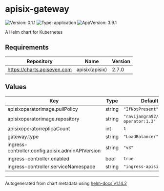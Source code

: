 # apisix-gateway

![Version: 0.1.1](https://img.shields.io/badge/Version-0.1.1-informational?style=flat-square) ![Type: application](https://img.shields.io/badge/Type-application-informational?style=flat-square) ![AppVersion: 3.9.1](https://img.shields.io/badge/AppVersion-3.9.1-informational?style=flat-square)

A Helm chart for Kubernetes

## Requirements

| Repository | Name | Version |
|------------|------|---------|
| https://charts.apiseven.com | apisix(apisix) | 2.7.0 |

## Values

| Key | Type | Default | Description |
|-----|------|---------|-------------|
| apisixoperatorimage.pullPolicy | string | `"IfNotPresent"` |  |
| apisixoperatorimage.repository | string | `"ravijangra92/apisix-operator:1.3"` |  |
| apisixoperatorreplicaCount | int | `1` |  |
| gateway.type | string | `"LoadBalancer"` |  |
| ingress-controller.config.apisix.adminAPIVersion | string | `"v3"` |  |
| ingress-controller.enabled | bool | `true` |  |
| ingress-controller.serviceNamespace | string | `"ingress-apisix"` |  |

----------------------------------------------
Autogenerated from chart metadata using [helm-docs v1.14.2](https://github.com/norwoodj/helm-docs/releases/v1.14.2)
